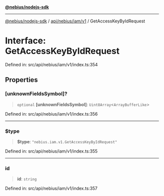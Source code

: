 [**@nebius/nodejs-sdk**](../../../../../README.md)

---

[@nebius/nodejs-sdk](../../../../../README.md) / [api/nebius/iam/v1](../README.md) / GetAccessKeyByIdRequest

# Interface: GetAccessKeyByIdRequest

Defined in: src/api/nebius/iam/v1/index.ts:354

## Properties

### \[unknownFieldsSymbol\]?

> `optional` **\[unknownFieldsSymbol\]**: `Uint8Array`\<`ArrayBufferLike`\>

Defined in: src/api/nebius/iam/v1/index.ts:356

---

### $type

> **$type**: `"nebius.iam.v1.GetAccessKeyByIdRequest"`

Defined in: src/api/nebius/iam/v1/index.ts:355

---

### id

> **id**: `string`

Defined in: src/api/nebius/iam/v1/index.ts:357
